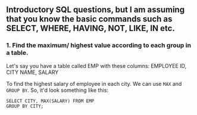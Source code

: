 ## Introductory SQL questions, but I am assuming that you know the basic commands such as SELECT, WHERE, HAVING, NOT, LIKE, IN etc.

### 1. Find the maximum/ highest value according to each group in a table.
Let's say you have a table called EMP with these columns: EMPLOYEE ID, CITY NAME, SALARY

To find the highest salary of employee in each city. We can use `MAX` and `GROUP BY`. So, it'd look something like this:

```
SELECT CITY, MAX(SALARY) FROM EMP
GROUP BY CITY;
```



